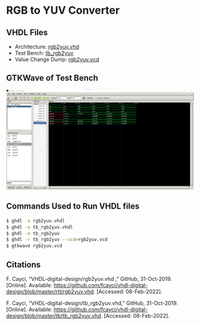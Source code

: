 # RGB to YUV Converter

## VHDL Files
* Architecture: [rgb2yuv.vhd](./rgb2yuv.vhd)
* Test Bench: [tb_rgb2yuv](./tb_rgb2yuv.vhd)
* Value Change Dump: [rgb2yuv.vcd](./rgb2yuv.vcd)

## GTKWave of Test Bench
![This is an image](https://github.com/Arif12467/Digital-System-Design-AIA/blob/8f648c6fcabc9715b80397e0f1b0ac9631713a12/Assignment-2/rgb2yuv_gtkwave.png)

## Commands Used to Run VHDL files
```sh
$ ghdl -a rgb2yuv.vhdl
$ ghdl -a tb_rgb2yuv.vhdl
$ ghdl -e tb_rgb2yuv
$ ghdl -r tb_rgb2yuv --vcd=rgb2yuv.vcd
$ gtkwave rgb2yuv.vcd
```

## Citations
F. Cayci, “VHDL-digital-design/rgb2yuv.vhd ,” GitHub, 31-Oct-2019. [Online]. Available: https://github.com/fcayci/vhdl-digital-design/blob/master/rtl/rgb2yuv.vhd. [Accessed: 08-Feb-2022]. 

F. Cayci, “VHDL-digital-design/tb_rgb2yuv.vhd,” GitHub, 31-Oct-2019. [Online]. Available: https://github.com/fcayci/vhdl-digital-design/blob/master/tb/tb_rgb2yuv.vhd. [Accessed: 08-Feb-2022]. 
